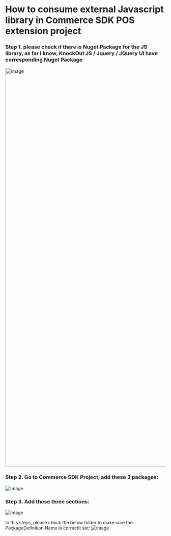 # How to consume external Javascript library in Commerce SDK  POS extension project

### Step 1.   please check if there is Nuget Package for the JS  library,  as far I know,  KnockOut JS / Jquery / JQuery UI have corresponding Nuget Package
<img width="1252" alt="image" src="https://github.com/zhangguanghuib/NewCommerceSDK/assets/14832260/9ee0541a-de6e-4684-9224-071c55995275">

### Step 2. Go to Commerce SDK  Project,  add these 3 packages:
![image](https://github.com/zhangguanghuib/NewCommerceSDK/assets/14832260/fbb387b2-47f3-4023-8def-d980f4a97cfb)

### Step 3. Add these three sections:
![image](https://github.com/zhangguanghuib/NewCommerceSDK/assets/14832260/08d367ee-ee59-465d-93b6-9ee891055e10)

In this steps, please check the below folder to make sure the PackageDefinition.Name is correctlt set:
![image](https://github.com/zhangguanghuib/NewCommerceSDK/assets/14832260/a022c62b-99fc-4852-a507-f5249a3be7e7)






